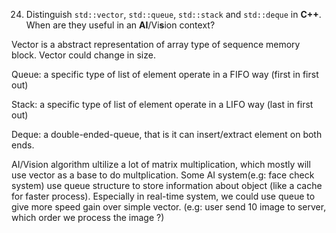 24.  Distinguish `std::vector`, `std::queue`, `std::stack` and `std::deque` in **C++**. When are they useful in an **AI**/Vi**s**ion context?

Vector is a abstract representation of array type of sequence memory block. Vector could change in size.

Queue: a specific type of list of element operate in a FIFO way (first in first out)

Stack: a specific type of list of element operate in a LIFO way (last in first out)

Deque: a double-ended-queue, that is it can insert/extract element on both ends.

AI/Vision algorithm ultilize a lot of matrix multiplication, which mostly will use vector as a base to do multplication. 
Some AI system(e.g: face check system) use queue structure to store information about object (like a cache for faster process). Especially in real-time system, we could use queue to give more speed gain over simple vector. (e.g: user send 10 image to server, which order we process the image ?)